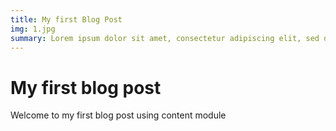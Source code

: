 ```yaml
---
title: My first Blog Post
img: 1.jpg
summary: Lorem ipsum dolor sit amet, consectetur adipiscing elit, sed do eiusmod tempor incididunt ut labore et dolore magna aliqua. Ut enim ad minim veniam, quis nostrud exercitation ullamco laboris
---
```


# My first blog post

Welcome to my first blog post using content module
